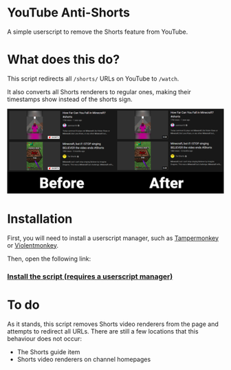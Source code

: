 # YouTube Anti-Shorts

A simple userscript to remove the Shorts feature from YouTube.

# What does this do?

This script redirects all `/shorts/` URLs on YouTube to `/watch`.

It also converts all Shorts renderers to regular ones, making their timestamps show instead of the shorts sign.

![Anti-shorts preview](antishorts1.png)

# Installation

First, you will need to install a userscript manager, such as [Tampermonkey](https://www.tampermonkey.net/) or [Violentmonkey](https://violentmonkey.github.io/).

Then, open the following link:

### [Install the script (requires a userscript manager)](https://github.com/YukisCoffee/yt-anti-shorts/raw/main/anti-shorts.user.js)

# To do

As it stands, this script removes Shorts video renderers from the page and attempts to redirect all URLs. There are still a few locations that this behaviour does not occur:

- The Shorts guide item
- Shorts video renderers on channel homepages
